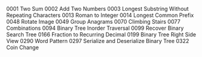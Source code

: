 0001 Two Sum
0002 Add Two Numbers
0003 Longest Substring Without Repeating Characters
0013 Roman to Integer
0014 Longest Common Prefix
0048 Rotate Image
0049 Group Anagrams
0070 Climbing Stairs
0077 Combinations
0094 Binary Tree Inorder Traversal
0099 Recover Binary Search Tree
0166 Fraction to Recurring Decimal
0199 Binary Tree Right Side View
0290 Word Pattern
0297 Serialize and Deserialize Binary Tree
0322 Coin Change
